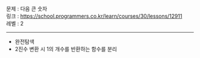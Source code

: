 문제 : 다음 큰 숫자
<br>
링크 : https://school.programmers.co.kr/learn/courses/30/lessons/12911
<br>
레벨 : 2

---

- 완전탐색
- 2진수 변환 시 1의 개수를 반환하는 함수를 분리